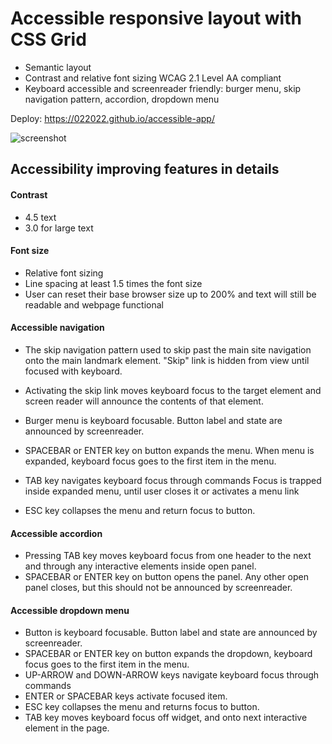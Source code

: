 # Accessible responsive layout with CSS Grid 


* Semantic layout
* Contrast and relative font sizing WCAG 2.1 Level AA compliant
* Keyboard accessible and screenreader friendly:
 burger menu, skip navigation pattern, accordion, dropdown menu  


Deploy: https://022022.github.io/accessible-app/

![screenshot](https://user-images.githubusercontent.com/99475472/210799504-d825a4dd-93b1-4fd7-84db-f02aa09d4afd.png)


## Accessibility improving features in details

#### Contrast

* 4.5 text 
* 3.0 for large text 

#### Font size

* Relative font sizing
* Line spacing at least 1.5 times the font size
* User can reset their base browser size up to 200% and text will still be readable and webpage functional

#### Accessible navigation

* The skip navigation pattern  used to skip past the main site navigation onto the main landmark element. "Skip" link is hidden from view until focused with keyboard.

* Activating the skip link moves keyboard focus to the target element and screen reader will announce the contents of that element. 

* Burger menu is keyboard focusable. Button label and state are announced by screenreader.

* SPACEBAR or ENTER key on button expands the menu.
When menu is expanded, keyboard focus goes to the first item in the menu.

* TAB key navigates keyboard focus through commands 
Focus is trapped inside expanded menu, until user closes it or activates a menu link

* ESC key collapses the menu and return focus to button.


#### Accessible accordion

* Pressing TAB key moves keyboard focus from one header to the next and through any interactive elements inside open panel.
* SPACEBAR or ENTER key on button opens the panel. Any other open panel closes, but this should not be announced by screenreader. 


#### Accessible dropdown menu

* Button is keyboard focusable. Button label and state are announced by screenreader.
* SPACEBAR or ENTER key on button expands the dropdown, keyboard focus goes to the first item in the menu.
* UP-ARROW and DOWN-ARROW keys navigate keyboard focus through commands 
* ENTER or SPACEBAR keys activate focused item.
* ESC key collapses the menu and returns focus to button.
* TAB key moves keyboard focus off widget, and onto next interactive element in the page.

